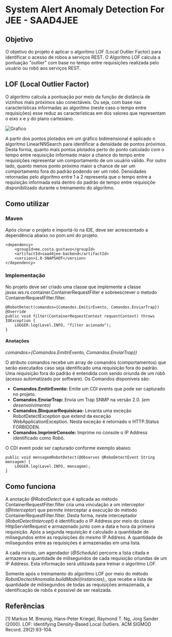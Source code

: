 # System Alert Anomaly Detection For JEE - SAAD4JEE

## Objetivo

O objetivo do projeto é aplicar o algoritmo LOF  (Local Outlier Factor) para identificar o acesso de robos a serviços REST. O Algoritmo LOF calcula a pontuação "outlier" com base no tempo entre requisições realizada pelo usuário ou robô aos serviços REST. 

## LOF  (Local Outlier Factor)

O algoritmo calcula a pontuação por meio da função de distância de vizinhos mais próximos são conectáveis. Ou seja, com base nas características informadas ao algoritmo (neste caso o tempo entre requisições) esse reduz as características em dos valores que representam o eixo x e y do plano cartesiano. 

![Grafico](https://upload.wikimedia.org/wikipedia/commons/thumb/5/59/LOF.svg/400px-LOF.svg.png)

A partir dos pontos plotados em um gráfico bidimensional é aplicado o algoritmo LinearNNSearch para identificar a densidade de pontos próximos. Desta forma, quanto mais pontos plotados perto do ponto calculado com o tempo entre requisição informado maior a chance do tempo entre requisições representar um comportamento de um usuário válido. Por outro lado, quanto menos ponto próximo maior a chance de ser um comportamento fora do padrão podendo ser um robô. Densidades retornadas pelo algoritmo entre 1 a 2 representa que o tempo entre a requisição informada está dentro do padrão de tempo entre requisiçõe disponibilizado durante o treinamento do algoritmo.

## Como utilizar

### Maven
Após clonar o projeto e importá-lo na IDE, deve ser acrescentado a dependência abaixo no pom.xml do projeto.

``` 
<dependency>
	<groupId>me.costa.gustavo</groupId>
	<artifactId>saad4jee-backend</artifactId>
	<version>1.0-SNAPSHOT</version>
</dependency>
``` 

### Implementação
No projeto deve ser criado uma classe que implemente a classe javax.ws.rs.container.ContainerRequestFilter e sobreescrever o metodo ContainerRequestFilter.filter.

``` 
@RobotDetect(comandos={Comandos.EmitirEvento, Comandos.EnviarTrap})
@Override
public void filter(ContainerRequestContext requestContext) throws IOException {
  	LOGGER.log(Level.INFO, "filter acionado");
} 
  ```

#### Anotações
*comandos={Comandos.EmitirEvento, Comandos.EnviarTrap})*

O atributo comandos recebe um array de comandos (comportamentos) que serão executados caso seja identificado uma requisição fora do padrão. Uma requisição fora do padrão é entendida com sendo oriunda de um robô (acesso automatizado por software). Os Comandos disponíveis são:

* **Comandos.EmitirEvento:** Emite um CDI events que pode ser capturado no projeto.
* **Comandos.EnviarTrap:** Envia um Trap SNMP na versão 2.0. *(em desenvolvimento)*
* **Comandos.BloquearRequisicao:** Levanta uma exceção RobotDetectException que extend da exceção WebApplicationException. Nesta exceção é retornado o HTTP.Status FORBIDDEN.
* **Comandos.ImprimirConsole:** Imprime no console o IP Address identificado como Robô.

O CDI event pode ser capturado conforme exemplo abaixo:

```
public void mensagemRobotDetect(@Observes @RoboDetectEvent String mensagem) {
	LOGGER.log(Level.INFO, mensagem);
}
```

## Como funciona

A anotação *@RobotDetect* que é aplicada ao método ContainerRequestFilter.filter cria uma vinculação a um interceptor (*@Interceptor*) que permite interceptar a execução do método ContainerRequestFilter.filter. Desta forma, neste interceptador (*RobotDetectIntercept*) é identificado o IP Address por meio do classe HttpServletRequest e armazenado junto com a data e hora da primeira requisição. Após a segunda requisição é calculado a quantidade de milisegundos entre as requisições do mesmo IP Address. A quantidade de milisegundos entre as requisições é armazenadas em uma lista.

A cada minuto, um agendador (*@Schedule*) percorre a lista citada e armazena a quantidade de milisegundos de cada requisição oriundas de um IP Address. Esta informação será utilizada para treinar o algoritmo LOF.

Somente após o treinamento do algoritmo LOF por meio do método *RobotDectectAnomalia.buildModel(instancias);*, que recebe a lista de quantidade de milisegundos de todas as requisições armazenada, a identificação de robôs é possível de ser realizada.

## Referências
[1] Markus M. Breunig, Hans-Peter Kriegel, Raymond T. Ng, Jorg Sander (2000). LOF: Identifying Density-Based Local Outliers. ACM SIGMOD Record. 29(2):93-104.

